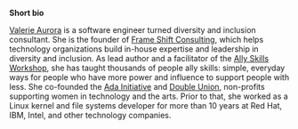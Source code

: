 **Short bio**

[Valerie Aurora](http://valerieaurora.org/) is a software engineer turned diversity and inclusion consultant. She is the founder of [Frame Shift Consulting](https://frameshiftconsulting.com/), which helps technology organizations build in-house expertise and leadership in diversity and inclusion. As lead author and a facilitator of the [Ally Skills Workshop](https://frameshiftconsulting.com/ally-skills-workshop/), she has taught thousands of people ally skills: simple, everyday ways for people who have more power and influence to support people with less. She co-founded the [Ada Initiative](http://adainitiative.org/) and [Double Union](https://doubleunion.org/), non-profits supporting women in technology and the arts. Prior to that, she worked as a Linux kernel and file systems developer for more than 10 years at Red Hat, IBM, Intel, and other technology companies.
